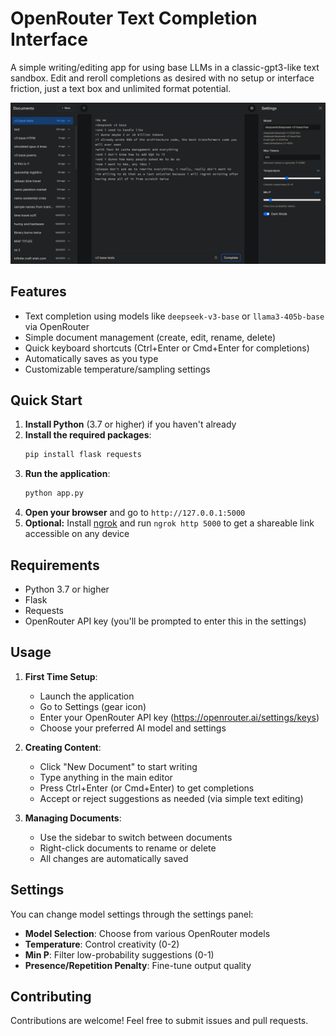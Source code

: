 # OpenRouter Text Completion Interface

A simple writing/editing app for using base LLMs in a classic-gpt3-like text sandbox. Edit and reroll completions as desired with no setup or interface friction, just a text box and unlimited format potential.

![screenshot of text completion interface showing files list on left, a greentext being edited in middle, and an inference settings menu on the right](interface.png)

## Features

- Text completion using models like `deepseek-v3-base` or `llama3-405b-base` via OpenRouter
- Simple document management (create, edit, rename, delete)
- Quick keyboard shortcuts (Ctrl+Enter or Cmd+Enter for completions)
- Automatically saves as you type
- Customizable temperature/sampling settings

## Quick Start

1. **Install Python** (3.7 or higher) if you haven't already
2. **Install the required packages**:
   ```bash
   pip install flask requests
   ```
3. **Run the application**:
   ```bash
   python app.py
   ```
4. **Open your browser** and go to `http://127.0.0.1:5000`
5. **Optional:** Install [ngrok](https://download.ngrok.com/) and run `ngrok http 5000` to get a shareable link accessible on any device

## Requirements

- Python 3.7 or higher
- Flask
- Requests
- OpenRouter API key (you'll be prompted to enter this in the settings)

## Usage

1. **First Time Setup**:
   - Launch the application
   - Go to Settings (gear icon)
   - Enter your OpenRouter API key (https://openrouter.ai/settings/keys)
   - Choose your preferred AI model and settings

2. **Creating Content**:
   - Click "New Document" to start writing
   - Type anything in the main editor
   - Press Ctrl+Enter (or Cmd+Enter) to get completions
   - Accept or reject suggestions as needed (via simple text editing)

3. **Managing Documents**:
   - Use the sidebar to switch between documents
   - Right-click documents to rename or delete
   - All changes are automatically saved

## Settings

You can change model settings through the settings panel:

- **Model Selection**: Choose from various OpenRouter models
- **Temperature**: Control creativity (0-2)
- **Min P**: Filter low-probability suggestions (0-1)
- **Presence/Repetition Penalty**: Fine-tune output quality


## Contributing

Contributions are welcome! Feel free to submit issues and pull requests.
